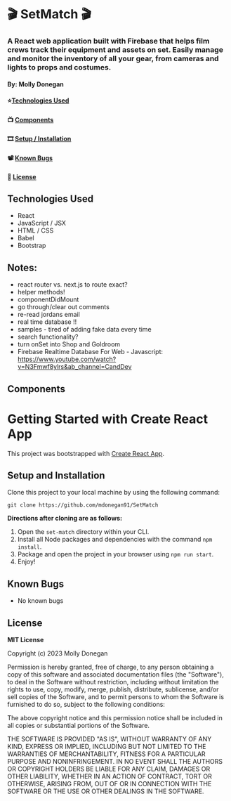 # 🎬 SetMatch 🎬

### A React web application built with Firebase that helps film crews track their equipment and assets on set. Easily manage and monitor the inventory of all your gear, from cameras and lights to props and costumes.

#### By: Molly Donegan

<!-- #### 🎥 [Deployed Site](https://mdonegan91.github.io/BoyBoyBuilds-Inventory/) -->
#### ⭐[Technologies Used](#technologies-used)
#### 📺 [Components](#components)
#### 🎞 [Setup / Installation](#setup-and-installation)
#### 📽️ [Known Bugs](#known-bugs)
#### 📼 [License](#license) 

## Technologies Used
* React
* JavaScript / JSX
* HTML / CSS
* Babel
* Bootstrap

## Notes:

* react router vs. next.js to route exact?
* helper methods!
* componentDidMount
* go through/clear out comments
* re-read jordans email
* real time database !!
* samples - tired of adding fake data every time
* search functionality?
* turn onSet into Shop and Goldroom
* Firebase Realtime Database For Web - Javascript:
https://www.youtube.com/watch?v=N3Fmwf8ylrs&ab_channel=CandDev


## Components

<!-- ![mockup](/mockup.png) -->

# Getting Started with Create React App

This project was bootstrapped with [Create React App](https://github.com/facebook/create-react-app).

## Setup and Installation

Clone this project to your local machine by using the following command:
```
git clone https://github.com/mdonegan91/SetMatch
```

**Directions after cloning are as follows:**
1. Open the `set-match` directory within your CLI.
2. Install all Node packages and dependencies with the command `npm install`.
3. Package and open the project in your browser using `npm run start`.
4. Enjoy!

## Known Bugs

* No known bugs

## License

**MIT License**

Copyright (c) 2023 Molly Donegan

Permission is hereby granted, free of charge, to any person obtaining a copy
of this software and associated documentation files (the "Software"), to deal
in the Software without restriction, including without limitation the rights
to use, copy, modify, merge, publish, distribute, sublicense, and/or sell
copies of the Software, and to permit persons to whom the Software is
furnished to do so, subject to the following conditions:

The above copyright notice and this permission notice shall be included in all
copies or substantial portions of the Software.

THE SOFTWARE IS PROVIDED "AS IS", WITHOUT WARRANTY OF ANY KIND, EXPRESS OR
IMPLIED, INCLUDING BUT NOT LIMITED TO THE WARRANTIES OF MERCHANTABILITY,
FITNESS FOR A PARTICULAR PURPOSE AND NONINFRINGEMENT. IN NO EVENT SHALL THE
AUTHORS OR COPYRIGHT HOLDERS BE LIABLE FOR ANY CLAIM, DAMAGES OR OTHER
LIABILITY, WHETHER IN AN ACTION OF CONTRACT, TORT OR OTHERWISE, ARISING FROM,
OUT OF OR IN CONNECTION WITH THE SOFTWARE OR THE USE OR OTHER DEALINGS IN THE
SOFTWARE.


<!-- Film Set Asset Tracker
This is a web application built with React and Firebase that helps film crews track their equipment and assets on set. With this app, you can easily manage and monitor the inventory of all your gear, from cameras and lights to props and costumes.

The application allows users to create a new project and add assets to it. Each asset can have a name, description, category, and quantity. Users can also assign assets to specific locations, such as a sound stage or a dressing room, and track their status, whether they are in use, available, or need maintenance.

The application has an intuitive user interface with responsive design and real-time updates, thanks to the Firebase Realtime Database. Users can view all their projects and assets on a dashboard and filter them by category, location, or status. They can also search for specific assets by name or ID.

The application uses Firebase Authentication to secure user data and access. Users can create an account with their email and password or use Google or Facebook to sign in. The application also has role-based access control, with different levels of permissions for managers, supervisors, and crew members.

This project can be useful for film production companies, rental houses, or independent filmmakers who need to keep track of their equipment and inventory in a centralized and digital way. It can also serve as a starting point for developers who want to learn how to build a React application with Firebase and integrate real-time data, authentication, and security.

Features
Create and manage projects
Add, edit, and delete assets
Assign assets to locations
Track asset status (in use, available, maintenance)
Filter and search assets by category, location, or status
Real-time updates with Firebase Realtime Database
Secure authentication with Firebase Authentication
Role-based access control with different permissions
Technologies
React
Firebase
Realtime Database
Authentication
Bootstrap
FontAwesome
Installation
Clone the repository: git clone https://github.com/yourusername/film-set-asset-tracker.git
Install dependencies: npm install
Create a Firebase project: https://console.firebase.google.com/
Add a web app to your Firebase project and copy the configuration values to src/firebase.js
Enable authentication with email/password and Google in Firebase console
Create a Realtime Database in Firebase console and set up the rules to secure your data
Run the application: npm start
Contribution
Contributions are welcome! If you have any suggestions, bug reports, or feature requests, please create an issue or a pull request.

License
This project is licensed under the MIT License. Feel free to use, modify, and distribute it as you like. -->